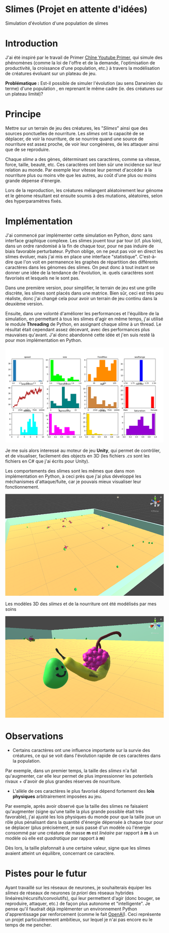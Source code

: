 # Slimes (Projet en attente d'idées)
Simulation d'évolution d'une population de slimes

# Introduction
J'ai été inspiré par le travail de Primer [Chîne Youtube Primer](https://www.youtube.com/channel/UCKzJFdi57J53Vr_BkTfN3uQ), qui simule des phénomènes (comme la loi de l'offre et de la demande, l'optimisation de productivité, la croissance d'une population, etc.) à travers la modélisation de créatures évoluant sur un plateau de jeu.

**Problématique :** Est-il possible de simuler l'évolution (au sens Darwinien du terme) d'une population , en reprenant le même cadre (ie. des créatures sur un plateau limité)?

# Principe 
Mettre sur un terrain de jeu des créatures, les "*Slimes*" ainsi que des sources ponctuelles de nourriture. Les *slimes* ont la capacité de se déplacer, de voir la nourriture, de se nourrire quand une source de nourriture est assez proche, de voir leur congénères, de les attaquer ainsi que de se reproduire.

Chaque *slime* a des gènes, déterminant ses caractères, comme sa vitesse, force, taille, beauté, etc. Ces caractères ont bien sûr une incidence sur leur relation au monde. Par exemple leur vitesse leur permet d'accéder à la nourriture plus ou moins vite que les autres, au coût d'une plus ou moins grande dépense d'énergie.

Lors de la reproduction, les créatures mélangent aléatoirement leur génome et le génome résultant est ensuite soumis à des mutations, aléatoires, selon des hyperparamètres fixés.

# Implémentation
J'ai commencé par implémenter cette simulation en Python, donc sans interface graphique complexe. Les slimes jouent tour par tour (cf. plus loin), dans un ordre randomisé à la fin de chaque tour, pour ne pas induire de biais favorable perturbateur. Python oblige, on ne peut pas voir en direct les slimes évoluer, mais j'ai mis en place une interface "statistique". C'est-à-dire que l'on voit en permanence les graphes de répartition des différents caractères dans les génomes des slimes. On peut donc à tout instant se donner une idée de la tendance de l'évolution, ie. quels caractères sont favorisés et lesquels ne le sont pas.

Dans une première version, pour simplifier, le terrain de jeu est une grille discrète, les slimes sont placés dans une matrice. Bien sûr, ceci est très peu réaliste, donc j'ai changé cela pour avoir un terrain de jeu continu dans la deuxième version.

Ensuite, dans une volonté d'améliorer les performances et l'équilibre de la simulation, en permettant à tous les slimes d'agir en même temps, j'ai utilisé le module **Threading** de Python, en assignant chaque *slime* à un thread. Le résultat était cependant assez décevant, avec des performances plus mauvaises qu'avant. J'ai donc abandonné cette idée et j'en suis resté là pour mon implémentation en Python.

![Interface statistique](stat.png)

Je me suis alors interessé au moteur de jeu **Unity**, qui permet de contrôler, et de visualiser, facilement des objects en 3D (les fichiers *.cs* sont les fichiers en C# que j'ai écrits pour Unity).

Les comportements des slimes sont les mêmes que dans mon implémentation en Python, à ceci près que j'ai plus développé les méchanismes d'attaque/fuite, car je pouvais mieux visualiser leur fonctionnement.

![interface Unity](unity1.png)

Les modèles 3D des *slimes* et de la nourriture ont été modélisés par mes soins

![Modèles 3D](unity2.png)


# Observations
- Certains caractères ont une influence importante sur la survie des créatures, ce qui se voit dans l'évolution rapide de ces  caractères dans la population.

Par exemple, dans un premier temps, la taille des *slimes* n'a fait qu'augmenter, car elle leur permet de plus impressionner les potentiels rivaux + d'avoir de plus grandes réserves de nourriture.

- L'allèle de ces caractères le plus favorisé dépend fortement des **lois physiques** arbitrairement imposées au jeu.

Par exemple, après avoir observé que la taille des slimes ne faisaient qu'augmenter (signe qu'une taille la plus grande possible était très favorable), j'ai ajusté les lois physiques du monde pour que la taille joue un rôle plus pénalisant dans la quantité d'énergie dépensée à chaque tour pour se déplacer (plus précisément, je suis passé d'un modèle où l'énergie consommé par une créature de masse **m** est *linéaire* par rapport à **m** à un modèle où elle est *quadratique* par rapport à **m**)

Dès lors, la taille plafonnait à une certaine valeur, signe que les slimes avaient atteint un équilibre, concernant ce caractère.

# Pistes pour le futur
Ayant travaillé sur les réseaux de neurones, je souhaiterais équiper les *slimes* de réseaux de neurones (*a priori* des réseaux hybrides linéaires/récursifs/convolutifs), qui leur permettent d'agir (donc bouger, se reproduire, attaquer, etc.) de façon plus autonome et "intelligente". Je pense qu'il faudrait déjà implémenter un environnement Python d'apprentissage par renforcement (comme le fait [OpenAI](https://openai.com/blog/emergent-tool-use/)). Ceci représente un projet particulièrement ambitieux, sur lequel je n'ai pas encore eu le temps de me pencher.

